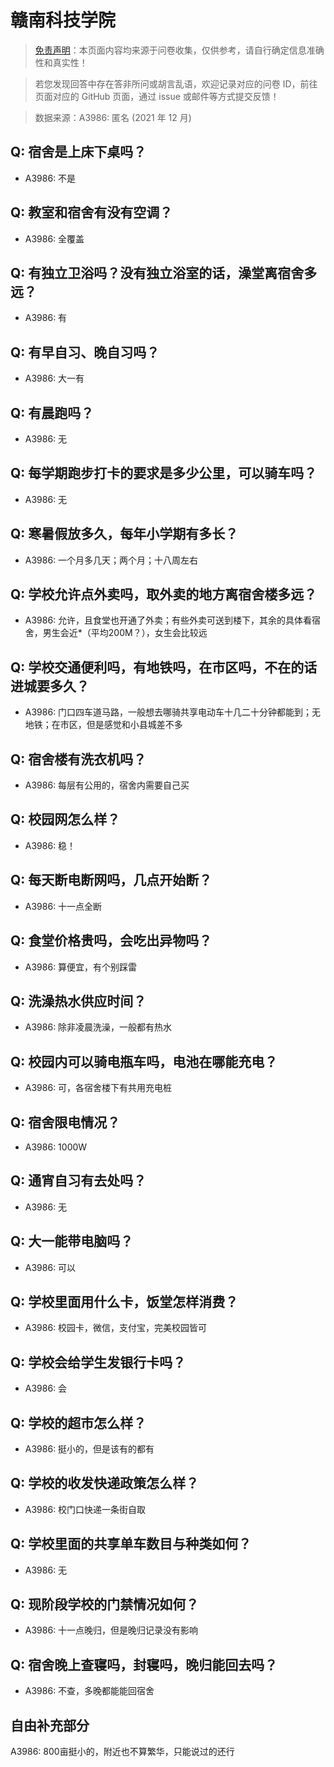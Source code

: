 # 赣南科技学院

> [免责声明](https://colleges.chat/#_3)：本页面内容均来源于问卷收集，仅供参考，请自行确定信息准确性和真实性！

> 若您发现回答中存在答非所问或胡言乱语，欢迎记录对应的问卷 ID，前往页面对应的 GitHub 页面，通过 issue 或邮件等方式提交反馈！

> 数据来源：A3986: 匿名 (2021 年 12 月)

## Q: 宿舍是上床下桌吗？

- A3986: 不是

## Q: 教室和宿舍有没有空调？

- A3986: 全覆盖

## Q: 有独立卫浴吗？没有独立浴室的话，澡堂离宿舍多远？

- A3986: 有

## Q: 有早自习、晚自习吗？

- A3986: 大一有

## Q: 有晨跑吗？

- A3986: 无

## Q: 每学期跑步打卡的要求是多少公里，可以骑车吗？

- A3986: 无

## Q: 寒暑假放多久，每年小学期有多长？

- A3986: 一个月多几天；两个月；十八周左右

## Q: 学校允许点外卖吗，取外卖的地方离宿舍楼多远？

- A3986: 允许，且食堂也开通了外卖；有些外卖可送到楼下，其余的具体看宿舍，男生会近\*（平均200M？），女生会比较远

## Q: 学校交通便利吗，有地铁吗，在市区吗，不在的话进城要多久？

- A3986: 门口四车道马路，一般想去哪骑共享电动车十几二十分钟都能到；无地铁；在市区，但是感觉和小县城差不多

## Q: 宿舍楼有洗衣机吗？

- A3986: 每层有公用的，宿舍内需要自己买

## Q: 校园网怎么样？

- A3986: 稳！

## Q: 每天断电断网吗，几点开始断？

- A3986: 十一点全断

## Q: 食堂价格贵吗，会吃出异物吗？

- A3986: 算便宜，有个别踩雷

## Q: 洗澡热水供应时间？

- A3986: 除非凌晨洗澡，一般都有热水

## Q: 校园内可以骑电瓶车吗，电池在哪能充电？

- A3986: 可，各宿舍楼下有共用充电桩

## Q: 宿舍限电情况？

- A3986: 1000W

## Q: 通宵自习有去处吗？

- A3986: 无

## Q: 大一能带电脑吗？

- A3986: 可以

## Q: 学校里面用什么卡，饭堂怎样消费？

- A3986: 校园卡，微信，支付宝，完美校园皆可

## Q: 学校会给学生发银行卡吗？

- A3986: 会

## Q: 学校的超市怎么样？

- A3986: 挺小的，但是该有的都有

## Q: 学校的收发快递政策怎么样？

- A3986: 校门口快递一条街自取

## Q: 学校里面的共享单车数目与种类如何？

- A3986: 无

## Q: 现阶段学校的门禁情况如何？

- A3986: 十一点晚归，但是晚归记录没有影响

## Q: 宿舍晚上查寝吗，封寝吗，晚归能回去吗？

- A3986: 不查，多晚都能能回宿舍

## 自由补充部分

A3986: 800亩挺小的，附近也不算繁华，只能说过的还行